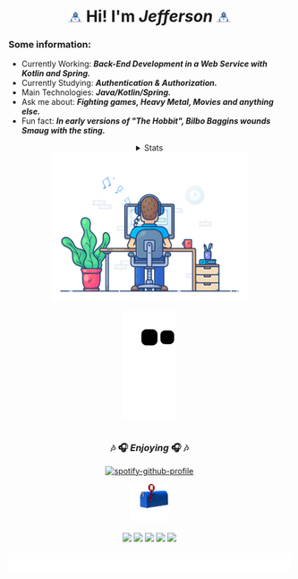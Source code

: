 <h1 align="center">
<img width="5%" src="https://github.com/jeffersontavaresdm/jeffersontavaresdm/blob/main/images/Developer.gif" width="25"/>
    Hi! I'm <em>Jefferson</em>
<img width="5%" src="https://github.com/jeffersontavaresdm/jeffersontavaresdm/blob/main/images/Developer.gif" width="25"/>
</h1>

### Some information:
- Currently Working: ***Back-End Development in a Web Service with Kotlin and Spring.***
- Currently Studying: ***Authentication & Authorization.***
- Main Technologies: ***Java/Kotlin/Spring.***
- Ask me about: ***Fighting games, Heavy Metal, Movies and anything else.***
- Fun fact: ***In early versions of "The Hobbit", Bilbo Baggins wounds Smaug with the sting.***

<div align="center">
<details>
<summary>Stats</summary>
    
<br>
    
<a  href="https://github.com/jeffersontavaresdm">

<div align="center">
    
<img src="https://github.com/jeffersontavaresdm/profile-summary-cards/raw/master/profile-summary-card-output/github/3-stats.svg" width="35%">
<img src="https://github.com/jeffersontavaresdm/profile-summary-cards/raw/master/profile-summary-card-output/github/4-productive-time.svg" width="35%">
<img src="https://github.com/jeffersontavaresdm/profile-summary-cards/raw/master/profile-summary-card-output/github/1-repos-per-language.svg" width="35%">
<img src="https://github.com/jeffersontavaresdm/profile-summary-cards/raw/master/profile-summary-card-output/github/2-most-commit-language.svg" width="35%">
    
</div>

</a>
</div>
    
</details>

<div align="center" width="50">

<img src="https://github.com/jeffersontavaresdm/jeffersontavaresdm/blob/main/images/dev-working_rounded.gif?raw=true" href="https://github.com/jeffersontavaresdm" alt="I'm programming" width="70%"/>
    
<br>
    
![Snake animation](https://github.com/jeffersontavaresdm/jeffersontavaresdm/blob/output/github-contribution-grid-snake.svg)
    
#
    
### :notes: :headphones: _Enjoying_ :headphones: :notes:

[![spotify-github-profile](https://spotify-github-profile.vercel.app/api/view?uid=bucky2dgod&cover_image=true&theme=novatorem&bar_color=53b14f&bar_color_cover=false)](https://spotify-github-profile.vercel.app/api/login)
    
<img src="https://github.com/jeffersontavaresdm/jeffersontavaresdm/blob/main/images/letterbox.gif?raw=true" width="70px">
    
<br>
<br>

<div align="center">
  <a href="https://www.linkedin.com/in/jefferson-tavares" target="_blank"><img src="https://img.shields.io/badge/-LinkedIn-%230077B5?style=for-the-badge&logo=linkedin&logoColor=white" target="_blank"></a>
  <a href="https://t.me/jeffersontdm" target="_blank"><img src="https://img.shields.io/badge/Telegram-2CA5E0?style=for-the-badge&logo=telegram&logoColor=white" target="_blank"></a>
  <a href="https://twitter.com/JFFTXD" target="_blank"><img src="https://img.shields.io/badge/Twitter-1DA1F2?style=for-the-badge&logo=twitter&logoColor=white" target="_blank"></a>
  <a href="https://discord.com/users/jeffersontdm#1604" target="_blank"><img src="https://img.shields.io/badge/Discord-7289DA?style=for-the-badge&logo=discord&logoColor=white" target="_blank"></a>
  <a href="https://www.instagram.com/jeffersontdm_" target="_blank"><img src="https://img.shields.io/badge/-Instagram-%23E4405F?style=for-the-badge&logo=instagram&logoColor=white" target="_blank"></a>

</div>
    
<br>

<img src="https://github.com/jeffersontavaresdm/jeffersontavaresdm/blob/main/images/this_page_is.gif?raw=true"/>

</div>
